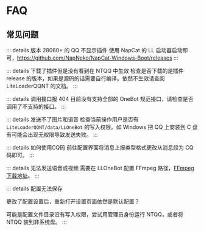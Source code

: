 # FAQ
## 常见问题
::: details 版本 28060+ 的 QQ 不显示插件
使用 NapCat 的 LL 启动器启动即可，https://github.com/NapNeko/NapCat-Windows-Boot/releases
:::

::: details 下载了插件但是没有看到在 NTQQ 中生效
检查是否下载的是插件 release 的版本，如果是源码的话需要自行编译。依然不生效请查阅 LiteLoaderQQNT 的文档。
::: 

::: details 调用接口报 404
目前没有支持全部的 OneBot 规范接口，请检查是否调用了不支持的接口。
::: 

::: details 发送不了图片和语音
检查当前操作用户是否有 `LiteLoaderQQNT/data/LLOneBot` 的写入权限。如 Windows 把 QQ 上安装到 C 盘有可能会出现无权限导致发送失败。
::: 

::: details 如何使用CQ码
前往配置界面将消息上报类型格式更改从消息段为 CQ 码即可。
::: 

::: details 无法发送语音或视频
需要在 LLOneBot 配置 FFmpeg 路径，[FFmpeg 下载地址](/zh-CN/guide/ffmpeg)。
::: 

::: details 配置无法保存

更改了配置设置后，重新打开设置页面依然是默认配置？

可能是配置文件目录没有写入权限，尝试用管理员身份运行 NTQQ，或者将 NTQQ 装到非系统盘。
:::
